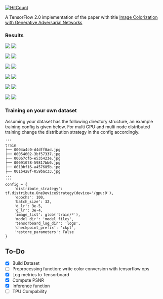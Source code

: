 [![HitCount](http://hits.dwyl.io/srihari-humbarwadi/image_colorization_gan_tf20.svg)](http://hits.dwyl.io/srihari-humbarwadi/image_colorization_gan_tf20)

A TensorFlow 2.0 implementation of the paper with title [Image Colorization with Generative Adversarial Networks](https://arxiv.org/abs/1803.05400)

### Results
![](demo_outputs/1gray.png) ![](demo_outputs/1rgb.png)

![](demo_outputs/13gray.png) ![](demo_outputs/13rgb.png)

![](demo_outputs/17gray.png) ![](demo_outputs/17rgb.png)

![](demo_outputs/18gray.png) ![](demo_outputs/18rgb.png)

![](demo_outputs/8gray.png) ![](demo_outputs/8rgb.png)

![](demo_outputs/4gray.png) ![](demo_outputs/4rgb.png)


### Training on your own dataset
Assuming your dataset has the following directory structure, an example training config is given below.
For multi GPU and multi node distributed training change the distribution strategy in the config accordingly.
```
'''
train
├── 0004a4c0-d4dff0ad.jpg
├── 00054602-3bf57337.jpg
├── 00067cfb-e535423e.jpg
├── 00091078-59817bb0.jpg
├── 0010bf16-a457685b.jpg
├── 001b428f-059bac33.jpg
...
'''
config = {
    'distribute_strategy': tf.distribute.OneDeviceStrategy(device='/gpu:0'),
    'epochs': 100,
    'batch_size': 32,
    'd_lr': 3e-5,
    'g_lr': 3e-4,
    'image_list': glob('train/*'),
    'model_dir': 'model_files',
    'tensorboard_log_dir': 'logs',
    'checkpoint_prefix': 'ckpt',
    'restore_parameters': False
}
```

## To-Do
 - [x] Build Dataset
 - [ ] Preprocessing function: write color conversion with tensorflow ops
 - [x] Log metrics to Tensorboard
 - [x] Compute PSNR
 - [x] Inference function
 - [ ] TPU Compability
